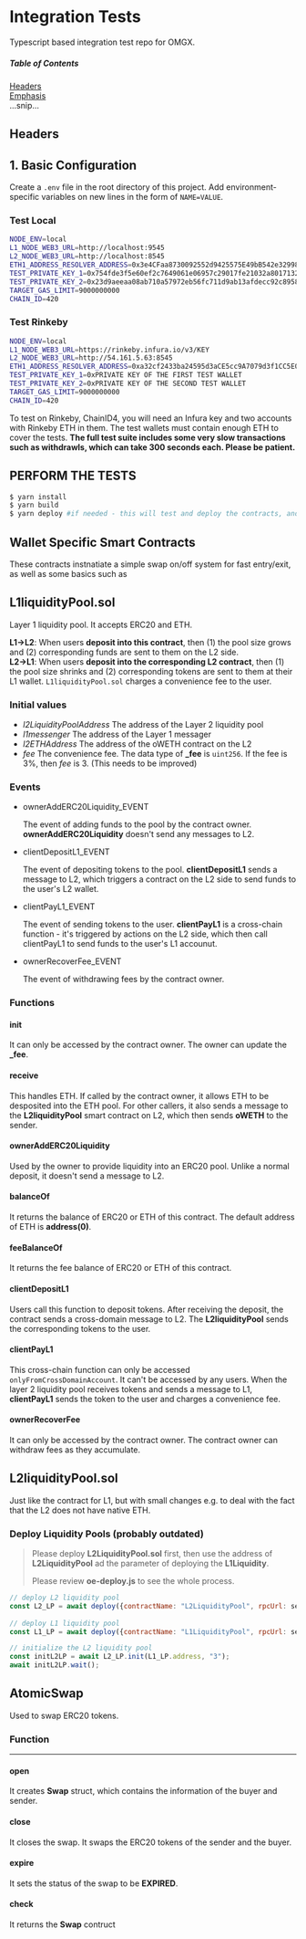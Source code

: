 # Integration Tests

Typescript based integration test repo for OMGX.

##### Table of Contents  
[Headers](#headers)  
[Emphasis](#emphasis)  
...snip...    
<a name="headers"/>
## Headers

## 1. Basic Configuration

Create a `.env` file in the root directory of this project. Add environment-specific variables on new lines in the form of `NAME=VALUE`.

### Test Local

```bash
NODE_ENV=local
L1_NODE_WEB3_URL=http://localhost:9545
L2_NODE_WEB3_URL=http://localhost:8545
ETH1_ADDRESS_RESOLVER_ADDRESS=0x3e4CFaa8730092552d9425575E49bB542e329981
TEST_PRIVATE_KEY_1=0x754fde3f5e60ef2c7649061e06957c29017fe21032a8017132c0078e37f6193a
TEST_PRIVATE_KEY_2=0x23d9aeeaa08ab710a57972eb56fc711d9ab13afdecc92c89586e0150bfa380a6
TARGET_GAS_LIMIT=9000000000
CHAIN_ID=420
```

### Test Rinkeby

```bash
NODE_ENV=local
L1_NODE_WEB3_URL=https://rinkeby.infura.io/v3/KEY
L2_NODE_WEB3_URL=http://54.161.5.63:8545
ETH1_ADDRESS_RESOLVER_ADDRESS=0xa32cf2433ba24595d3aCE5cc9A7079d3f1CC5E0c
TEST_PRIVATE_KEY_1=0xPRIVATE KEY OF THE FIRST TEST WALLET
TEST_PRIVATE_KEY_2=0xPRIVATE KEY OF THE SECOND TEST WALLET
TARGET_GAS_LIMIT=9000000000
CHAIN_ID=420
```

To test on Rinkeby, ChainID4, you will need an Infura key and two accounts with Rinkeby ETH in them. The test wallets must contain enough ETH to cover the tests. **The full test suite includes some very slow transactions such as withdrawls, which can take 300 seconds each. Please be patient.**

## PERFORM THE TESTS

```bash
$ yarn install
$ yarn build
$ yarn deploy #if needed - this will test and deploy the contracts, and write their addresses to /deployments/addresses.json
```

## Wallet Specific Smart Contracts

These contracts instnatiate a simple swap on/off system for fast entry/exit, as well as some basics such as 

## L1liquidityPool.sol

Layer 1 liquidity pool. It accepts ERC20 and ETH. 

**L1->L2**: When users **deposit into this contract**, then (1) the pool size grows and (2) corresponding funds are sent to them on the L2 side.  
**L2->L1**: When users **deposit into the corresponding L2 contract**, then (1) the pool size shrinks and (2) corresponding tokens are sent to them at their L1 wallet. `L1liquidityPool.sol` charges a convenience fee to the user.  

### Initial values

* _l2LiquidityPoolAddress_ The address of the Layer 2 liquidity pool 
* _l1messenger_ The address of the Layer 1 messager  
* _l2ETHAddress_ The address of the oWETH contract on the L2 
* _fee_ The convenience fee. The data type of **_fee** is `uint256`. If the fee is 3%, then _fee_ is 3. (This needs to be improved)

### Events

* ownerAddERC20Liquidity_EVENT 

  The event of adding funds to the pool by the contract owner. **ownerAddERC20Liquidity** doesn't send any messages to L2. 

* clientDepositL1_EVENT

  The event of depositing tokens to the pool. **clientDepositL1** sends a message to L2, which triggers a contract on the L2 side to send funds to the user's L2 wallet.

* clientPayL1_EVENT

  The event of sending tokens to the user. **clientPayL1** is a cross-chain function - it's triggered by actions on the L2 side, which then call clientPayL1 to send funds to the user's L1 accounut.

* ownerRecoverFee_EVENT

  The event of withdrawing fees by the contract owner.

### Functions

#### init

It can only be accessed by the contract owner. The owner can update the **_fee**.

#### receive

This handles ETH. If called by the contract owner, it allows ETH to be desposited into the ETH pool. For other callers, it also sends a message to the **L2liquidityPool** smart contract on L2, which then sends **oWETH** to the sender.

#### ownerAddERC20Liquidity

Used by the owner to provide liquidity into an ERC20 pool. Unlike a normal deposit, it doesn't send a message to L2.

#### balanceOf

It returns the balance of ERC20 or ETH of this contract. The default address of ETH is **address(0)**.

#### feeBalanceOf

It returns the fee balance of ERC20 or ETH of this contract.

#### clientDepositL1

Users call this function to deposit tokens. After receiving the deposit, the contract sends a cross-domain message to L2. The **L2liquidityPool** sends the corresponding tokens to the user.

#### clientPayL1

This cross-chain function can only be accessed `onlyFromCrossDomainAccount`. It can't be accessed by any users. When the layer 2 liquidity pool receives tokens and sends a message to L1,  **clientPayL1** sends the token to the user and charges a convenience fee.

#### ownerRecoverFee

It can only be accessed by the contract owner. The contract owner can withdraw fees as they accumulate.

## L2liquidityPool.sol

Just like the contract for L1, but with small changes e.g. to deal with the fact that the L2 does not have native ETH.

### Deploy Liquidity Pools (probably outdated)

> Please deploy **L2LiquidityPool.sol** first, then use the address of **L2LiquidityPool** ad the parameter of deploying the **L1Liquidity**.
>
> Please review **oe-deploy.js** to see the whole process.

```javascript
// deploy L2 liquidity pool
const L2_LP = await deploy({contractName: "L2LiquidityPool", rpcUrl: selectedNetwork.l2RpcUrl, ovm: true, _args: [l2MessengerAddress]});
  
// deploy L1 liquidity pool
const L1_LP = await deploy({contractName: "L1LiquidityPool", rpcUrl: selectedNetwork.l1RpcUrl, ovm: false, _args: [L2_LP.address, l1MessengerAddress, l2ETHAddress, 3]});

// initialize the L2 liquidity pool
const initL2LP = await L2_LP.init(L1_LP.address, "3");
await initL2LP.wait();
```

## AtomicSwap

Used to swap ERC20 tokens.

### Function

****

#### open

It creates **Swap** struct, which contains the information of the buyer and sender.

#### close

It closes the swap. It swaps the ERC20 tokens of the sender and the buyer.

#### expire

It sets the status of the swap to be **EXPIRED**.

#### check

It returns the **Swap** contruct




